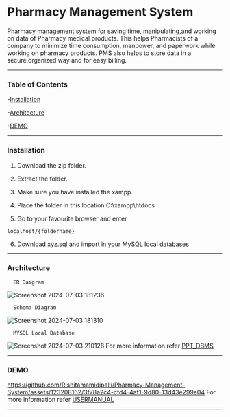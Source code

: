 # Pharmacy Management System
Pharmacy management system for saving time, manipulating,and working on data of Pharmacy medical products. This helps Pharmacists of a company to minimize time consumption, manpower, and paperwork while working on pharmacy products. PMS also helps to store data in a secure,organized way and for easy billing.
* * *
### Table of Contents 
-[Installation](#Installation)

-[Architecture](#Architecture)

-[DEMO](#DEMO)

* * *
### Installation
1. Download the zip folder.

2. Extract the folder.

3. Make sure you have installed the xampp.

4. Place the folder in this location C:\xampp\htdocs

5. Go to your favourite browser and enter
  ```
  localhost/{foldername}
```
6. Download xyz.sql and import in your MySQL local [databases](#http://localhost/phpmyadmin)
* * *
### Architecture
```
  ER Daigram
```
![Screenshot 2024-07-03 181236](https://github.com/Rishitamamidipalli/Pharmacy-Management-System/assets/123208162/0fa85af1-402e-46c5-a5e2-4f884314bfb8)
```
  Schema Diagram
```
![Screenshot 2024-07-03 181310](https://github.com/Rishitamamidipalli/Pharmacy-Management-System/assets/123208162/f48a89cb-fdd0-48a5-be63-adb335d768a1)
```
  MYSQL Local Database
```
![Screenshot 2024-07-03 210128](https://github.com/Rishitamamidipalli/Pharmacy-Management-System/assets/123208162/f44deb8e-f031-4ea4-b326-b426d8bb9628)
For more information refer [PPT_DBMS](<PPT_DBMS .pptx>)
* * *
### DEMO 
https://github.com/Rishitamamidipalli/Pharmacy-Management-System/assets/123208162/3f78a2c4-cfd4-4af1-9d80-13d43e299e04
For more information refer [USERMANUAL](<USERMANUAL.docx>)
* * *
